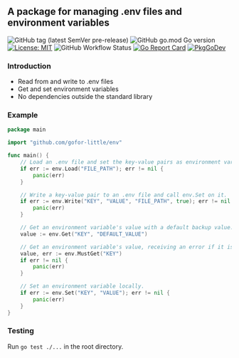 ## A package for managing .env files and environment variables

![GitHub tag (latest SemVer pre-release)](https://img.shields.io/github/v/tag/gofor-little/env?include_prereleases)
![GitHub go.mod Go version](https://img.shields.io/github/go-mod/go-version/gofor-little/env)
[![License: MIT](https://img.shields.io/badge/License-MIT-yellow.svg)](https://raw.githubusercontent.com/gofor-little/env/main/LICENSE)
![GitHub Workflow Status](https://img.shields.io/github/workflow/status/gofor-little/env/CI)
[![Go Report Card](https://goreportcard.com/badge/github.com/gofor-little/env)](https://goreportcard.com/report/github.com/gofor-little/env)
[![PkgGoDev](https://pkg.go.dev/badge/github.com/gofor-little/env)](https://pkg.go.dev/github.com/gofor-little/env)

### Introduction
* Read from and write to .env files
* Get and set environment variables
* No dependencies outside the standard library

### Example
```go
package main

import "github.com/gofor-little/env"

func main() {
	// Load an .env file and set the key-value pairs as environment variables.
	if err := env.Load("FILE_PATH"); err != nil {
		panic(err)
	}

	// Write a key-value pair to an .env file and call env.Set on it.
	if err := env.Write("KEY", "VALUE", "FILE_PATH", true); err != nil {
		panic(err)
	}

	// Get an environment variable's value with a default backup value.
	value := env.Get("KEY", "DEFAULT_VALUE")

	// Get an environment variable's value, receiving an error if it is not set or is empty.
	value, err := env.MustGet("KEY")
	if err != nil {
		panic(err)
	}

	// Set an environment variable locally.
	if err := env.Set("KEY", "VALUE"); err != nil {
		panic(err)
	}
}
```

### Testing
Run ```go test ./...``` in the root directory.
